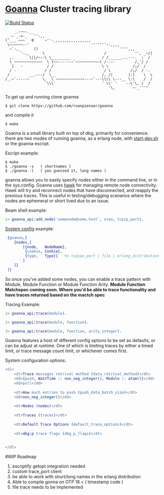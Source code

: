 
# [Goanna](https://en.wikipedia.org/wiki/Goanna) Cluster tracing library
[![Build Status](https://travis-ci.org/ruanpienaar/goanna.svg?branch=master)](https://travis-ci.org/ruanpienaar/goanna)

```
    _.-~~-.__
 _-~ _-=-_   ''-,,
('___ ~~~   0     ~''-_,,,,,,,,,,,,,,,,
 \~~~~~~--'                            '''''''--,,,,
  ~`-,_      ()                                     '''',,,
       '-,_      \                           /             '', _~/|
  ,.       \||/~--\ \_________              / /______...---.  ;  /
  \ ~~~~~~~~~~~~~  \ )~~------~`~~~~~~~~~~~( /----         /,'/ /
   |   -           / /                      \ \           /;/  /
  / -             / /                        / \         /;/  / -.
 /         __.---/  \__                     /, /|       |:|    \  \
/_.~`-----~      \.  \ ~~~~~~~~~~~~~---~`---\\\\ \---__ \:\    /  /
                  `\\\`                     ' \\' '    --\'\, /  /
                                               '\,        ~-_'''"
```
To get up and running clone goanna
```
$ git clone https://github.com/ruanpienaar/goanna
```
and compile it
```
$ make
```

Goanna is a small library built on top of dbg, primarily for convenience.
there are two modes of running goanna, as a erlang node, with [start-dev.sh](https://github.com/ruanpienaar/goanna/blob/master/start-dev.sh) or the goanna escript.

Escript example:
```
$ make
$ ./goanna -s   ( shortnames )
$ ./goanna -l   ( you guessed it, long names )
```

goanna allows you to easily specify nodes either in the command line, or in the sys.config.
Goanna uses [hawk](https://github.com/ruanpienaar/hawk) for managing remote node connectivity.
Hawk will try and reconnect nodes that have disconnected, and reapply the previous traces.
This is useful in testing/debugging scenarios where the nodes are ephemeral or short lived due to an issue.

Beam shell example:
```Erlang
1> goanna_api:add_node('somenode@some.host', oreo, tcpip_port).
```
[System config](https://github.com/ruanpienaar/goanna/sys.config) example:
```erlang
 {goanna,[
    {nodes,[
        [{node,   NodeName},
         {cookie, Cookie},
         {type,   Type}]   %% tcpipo_port | file | erlang_distribution
        ]
    ]}
 ]}
```

So once you've added some nodes, you can enable a trace pattern with Module, Module Function or Module Function Arity.
**Module Function Matchspec coming soon. Where you'd be able to trace functionality and have traces returned based on the mactch spec**

Tracing Example:
```Erlang
1> goanna_api:trace(module).

2> goanna_api:trace(module, function).

3> goanna_api:trace(module, function, arity_integer).

```

Goanna features a host of different config options to be set as defaults, or can be adjust at runtime.
One of which is limiting traces by either a timed limit, or trace message count limit, or whichever comes first.

System configuration options:
```Erlang
<dl>
    <dt>Trace messages retrival method (data_retrival_method)</dt>
    <dd>{push, WaitTime :: non_neg_integer(), Module :: atom()}</dd>
    <dd>pull</dd>
    
    <dt>How much entries to push (push_data_batch_size)</dt>
    <dd>non_neg_integer()</dd>
    
    <dt>Nodes (nodes)</dt>
    
    <dt>Traces (traces)</dt>
    
    <dt>Default Trace Options (default_trace_options)</dt>
    
    <dt>dbg:p trace flags (dbg_p_flags)</dt>
    
    
</dl>
```

#WIP Roadmap
1. escriptify getopt integration needed
2. custom trace_port client
4. be able to work with short/long names in the erlang distribution
5. Able to compile gonna on OTP 18 < ( timestamp code )
6. file trace needs to be implemented
